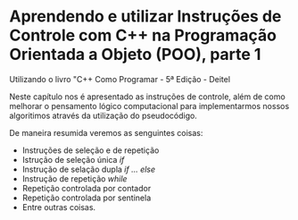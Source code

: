 
Aprendendo e utilizar Instruções de Controle com C++
na Programação Orientada a Objeto (POO), parte 1
===================================================

Utilizando o livro "C++ Como Programar - 5ª Edição - Deitel

Neste capítulo nos é apresentado as instruções de controle, além de como melhorar o pensamento lógico computacional para implementarmos nossos algoritimos através da utilização do pseudocódigo.

De maneira resumida veremos as senguintes coisas:

+ Instruções de seleção e de repetição
+ Istrução de seleção única *if*
+ Instrução de selação dupla *if ... else*
+ Instrução de repetição *while*
+ Repetição controlada por contador
+ Repetição controlada por sentinela
+ Entre outras coisas.